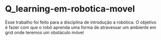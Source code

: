 # Q_learning-em-robotica-movel
Esse trabalho foi feito para a disciplina de introdução a robótica. O objetivo é fazer com que o robô aprenda uma forma de atravessar um ambiente em grid onde teremos um obstáculo móvel
